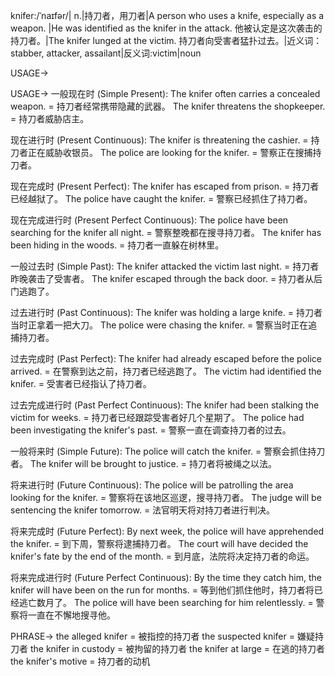 knifer:/ˈnaɪfər/| n.|持刀者，用刀者|A person who uses a knife, especially as a weapon. |He was identified as the knifer in the attack. 他被认定是这次袭击的持刀者。|The knifer lunged at the victim.  持刀者向受害者猛扑过去。|近义词：stabber, attacker, assailant|反义词:victim|noun

USAGE->

USAGE->
一般现在时 (Simple Present):
The knifer often carries a concealed weapon. = 持刀者经常携带隐藏的武器。
The knifer threatens the shopkeeper. = 持刀者威胁店主。

现在进行时 (Present Continuous):
The knifer is threatening the cashier. = 持刀者正在威胁收银员。
The police are looking for the knifer. = 警察正在搜捕持刀者。

现在完成时 (Present Perfect):
The knifer has escaped from prison. = 持刀者已经越狱了。
The police have caught the knifer. = 警察已经抓住了持刀者。

现在完成进行时 (Present Perfect Continuous):
The police have been searching for the knifer all night. = 警察整晚都在搜寻持刀者。
The knifer has been hiding in the woods. = 持刀者一直躲在树林里。

一般过去时 (Simple Past):
The knifer attacked the victim last night. = 持刀者昨晚袭击了受害者。
The knifer escaped through the back door. = 持刀者从后门逃跑了。

过去进行时 (Past Continuous):
The knifer was holding a large knife. = 持刀者当时正拿着一把大刀。
The police were chasing the knifer. = 警察当时正在追捕持刀者。

过去完成时 (Past Perfect):
The knifer had already escaped before the police arrived. = 在警察到达之前，持刀者已经逃跑了。
The victim had identified the knifer. = 受害者已经指认了持刀者。

过去完成进行时 (Past Perfect Continuous):
The knifer had been stalking the victim for weeks. = 持刀者已经跟踪受害者好几个星期了。
The police had been investigating the knifer's past. = 警察一直在调查持刀者的过去。

一般将来时 (Simple Future):
The police will catch the knifer. = 警察会抓住持刀者。
The knifer will be brought to justice. = 持刀者将被绳之以法。

将来进行时 (Future Continuous):
The police will be patrolling the area looking for the knifer. = 警察将在该地区巡逻，搜寻持刀者。
The judge will be sentencing the knifer tomorrow. = 法官明天将对持刀者进行判决。

将来完成时 (Future Perfect):
By next week, the police will have apprehended the knifer. = 到下周，警察将逮捕持刀者。
The court will have decided the knifer's fate by the end of the month. = 到月底，法院将决定持刀者的命运。

将来完成进行时 (Future Perfect Continuous):
By the time they catch him, the knifer will have been on the run for months. = 等到他们抓住他时，持刀者将已经逃亡数月了。
The police will have been searching for him relentlessly. = 警察将一直在不懈地搜寻他。


PHRASE->
the alleged knifer = 被指控的持刀者
the suspected knifer = 嫌疑持刀者
the knifer in custody = 被拘留的持刀者
the knifer at large = 在逃的持刀者
the knifer's motive = 持刀者的动机
